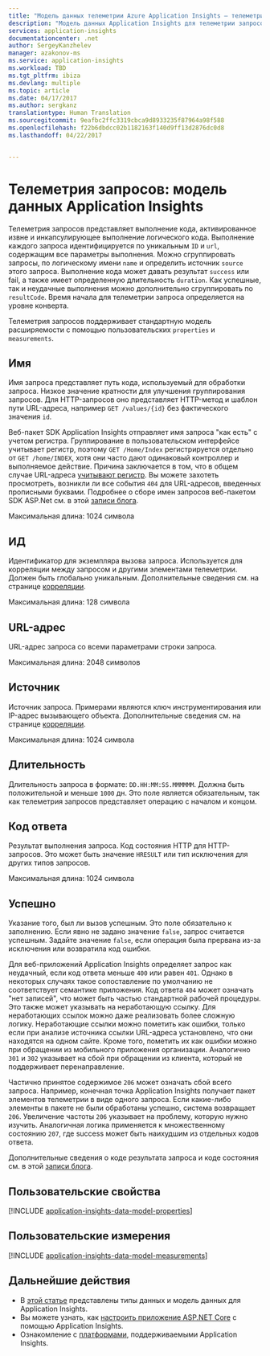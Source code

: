 ```yaml
---
title: "Модель данных телеметрии Azure Application Insights — телеметрия запросов | Документы Майкрософт"
description: "Модель данных Application Insights для телеметрии запросов"
services: application-insights
documentationcenter: .net
author: SergeyKanzhelev
manager: azakonov-ms
ms.service: application-insights
ms.workload: TBD
ms.tgt_pltfrm: ibiza
ms.devlang: multiple
ms.topic: article
ms.date: 04/17/2017
ms.author: sergkanz
translationtype: Human Translation
ms.sourcegitcommit: 9eafbc2ffc3319cbca9d8933235f87964a98f588
ms.openlocfilehash: f22b6dbdcc02b1182163f140d9ff13d2876dc0d8
ms.lasthandoff: 04/22/2017


---
```

# <a name="request-telemetry-application-insights-data-model"></a>Телеметрия запросов: модель данных Application Insights

Телеметрия запросов представляет выполнение кода, активированное извне и инкапсулирующее выполнение логического кода. Выполнение каждого запроса идентифицируется по уникальным `ID` и `url`, содержащим все параметры выполнения. Можно сгруппировать запросы, по логическому имени `name` и определить источник `source` этого запроса. Выполнение кода может давать результат `success` или fail, а также имеет определенную длительность `duration`. Как успешные, так и неудачные выполнения можно дополнительно сгруппировать по `resultCode`. Время начала для телеметрии запроса определяется на уровне конверта.

Телеметрия запросов поддерживает стандартную модель расширяемости с помощью пользовательских `properties` и `measurements`.

## <a name="name"></a>Имя

Имя запроса представляет путь кода, используемый для обработки запроса. Низкое значение кратности для улучшения группирования запросов. Для HTTP-запросов оно представляет HTTP-метод и шаблон пути URL-адреса, например `GET /values/{id}` без фактического значения `id`.

Веб-пакет SDK Application Insights отправляет имя запроса "как есть" с учетом регистра. Группирование в пользовательском интерфейсе учитывает регистр, поэтому `GET /Home/Index` регистрируется отдельно от `GET /home/INDEX`, хотя они часто дают одинаковый контроллер и выполняемое действие. Причина заключается в том, что в общем случае URL-адреса [учитывают регистр](http://www.w3.org/TR/WD-html40-970708/htmlweb.html). Вы можете захотеть просмотреть, возникли ли все события `404` для URL-адресов, введенных прописными буквами. Подробнее о сборе имен запросов веб-пакетом SDK ASP.Net см. в этой [записи блога](http://apmtips.com/blog/2015/02/23/request-name-and-url/).

Максимальная длина: 1024 символа

## <a name="id"></a>ИД

Идентификатор для экземпляра вызова запроса. Используется для корреляции между запросом и другими элементами телеметрии. Должен быть глобально уникальным. Дополнительные сведения см. на странице [корреляции](/correlation).

Максимальная длина: 128 символа

## <a name="url"></a>URL-адрес

URL-адрес запроса со всеми параметрами строки запроса.

Максимальная длина: 2048 символов

## <a name="source"></a>Источник

Источник запроса. Примерами являются ключ инструментирования или IP-адрес вызывающего объекта. Дополнительные сведения см. на странице [корреляции](/correlation.md).

Максимальная длина: 1024 символа

## <a name="duration"></a>Длительность

Длительность запроса в формате: `DD.HH:MM:SS.MMMMMM`. Должна быть положительной и меньше `1000` дн. Это поле является обязательным, так как телеметрия запросов представляет операцию с началом и концом.

## <a name="response-code"></a>Код ответа

Результат выполнения запроса. Код состояния HTTP для HTTP-запросов. Это может быть значение `HRESULT` или тип исключения для других типов запросов.

Максимальная длина: 1024 символа

## <a name="success"></a>Успешно

Указание того, был ли вызов успешным. Это поле обязательно к заполнению. Если явно не задано значение `false`, запрос считается успешным. Задайте значение `false`, если операция была прервана из-за исключения или возвратила код ошибки.

Для веб-приложений Application Insights определяет запрос как неудачный, если код ответа меньше `400` или равен `401`. Однако в некоторых случаях такое сопоставление по умолчанию не соответствует семантике приложения. Код ответа `404` может означать "нет записей", что может быть частью стандартной рабочей процедуры. Это также может указывать на неработающую ссылку. Для неработающих ссылок можно даже реализовать более сложную логику. Неработающие ссылки можно пометить как ошибки, только если при анализе источника ссылки URL-адреса установлено, что они находятся на одном сайте. Кроме того, пометить их как ошибки можно при обращении из мобильного приложения организации. Аналогично `301` и `302` указывает на сбой при обращении из клиента, который не поддерживает перенаправление.

Частично принятое содержимое `206` может означать сбой всего запроса. Например, конечная точка Application Insights получает пакет элементов телеметрии в виде одного запроса. Если какие-либо элементы в пакете не были обработаны успешно, система возвращает `206`. Увеличение частоты `206` указывает на проблему, которую нужно изучить. Аналогичная логика применяется к множественному состоянию `207`, где success может быть наихудшим из отдельных кодов ответа.

Дополнительные сведения о коде результата запроса и коде состояния см. в этой [записи блога](http://apmtips.com/blog/2016/12/03/request-success-and-response-code/).

## <a name="custom-properties"></a>Пользовательские свойства

[!INCLUDE [application-insights-data-model-properties](../../includes/application-insights-data-model-properties.md)]

## <a name="custom-measurements"></a>Пользовательские измерения

[!INCLUDE [application-insights-data-model-measurements](../../includes/application-insights-data-model-measurements.md)]

## <a name="next-steps"></a>Дальнейшие действия

- В [этой статье](/application-insights-data-model.md) представлены типы данных и модель данных для Application Insights.
- Вы можете узнать, как [настроить приложение ASP.NET Core](/app-insights-asp-net-core.md) с помощью Application Insights.
- Ознакомление с [платформами](/app-insights-platforms.md), поддерживаемыми Application Insights.

